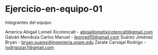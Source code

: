 # Ejercicio-en-equipo-01
Integrantes del equipo:

America Abigail Lomelí Xicotencatl - abigaillomelixicotencatl@gmail.com
Galván Mendoza Carlos Manuel - leonred10@gmail.com
Suárez Jiménez Bryan - bryan.suarez@ingenieria.unam.edu
Zarate Carvajal Rodrigo - rodrigozar7@gmail.com
